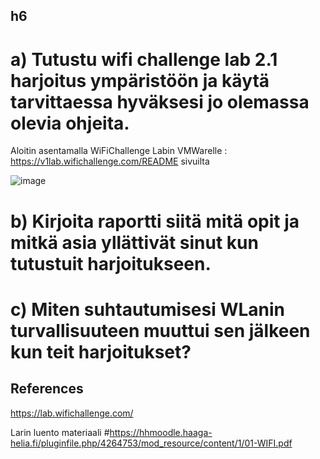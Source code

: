 ## h6

# a) Tutustu wifi challenge lab 2.1 harjoitus ympäristöön ja käytä tarvittaessa hyväksesi jo olemassa olevia ohjeita.

Aloitin asentamalla WiFiChallenge Labin VMWarelle : https://v1lab.wifichallenge.com/README sivuilta

![image](https://github.com/user-attachments/assets/4b28d216-28a2-406d-a921-d61d25842a0b)


# b) Kirjoita raportti siitä mitä opit ja mitkä asia yllättivät sinut kun tutustuit harjoitukseen.

# c) Miten suhtautumisesi WLanin turvallisuuteen muuttui sen jälkeen kun teit harjoitukset?

## References

https://lab.wifichallenge.com/

Larin luento materiaali #https://hhmoodle.haaga-helia.fi/pluginfile.php/4264753/mod_resource/content/1/01-WIFI.pdf
